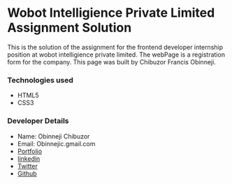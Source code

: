 # Wobot Intelligience Private Limited Assignment Solution
This is the solution of the assignment for the frontend developer internship position at wobot intelligience private limited. 
The webPage is a registration form for the company.
This page was built by Chibuzor Francis Obinneji.
### Technologies used
- HTML5
- CSS3


### Developer Details
- Name: Obinneji Chibuzor
- Email: Obinnejic.gmail.com
- [Portfolio](obinnejichibuzor.vercel.app)
- [linkedin](https://linkedin.com/in/obinneji)
- [Twitter](https://twitter.com/francisobinneji)
- [Github](https://github.com/obinneji)
